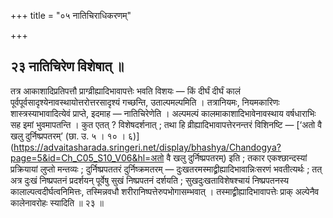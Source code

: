 +++
title = "०५ नातिचिराधिकरणम्"

+++

## २३ नातिचिरेण विशेषात् ॥

तत्र आकाशादिप्रतिपत्तौ प्राग्व्रीह्यादिभावापत्तेः भवति विशयः — किं दीर्घं दीर्घं कालं पूर्वपूर्वसादृश्येनावस्थायोत्तरोत्तरसादृश्यं गच्छन्ति, उताल्पमल्पमिति । तत्रानियमः, नियमकारिणः शास्त्रस्याभावादित्येवं प्राप्ते, इदमाह — नातिचिरेणेति । अल्पमल्पं कालमाकाशादिभावेनावस्थाय वर्षधाराभिः सह इमां भुवमापतन्ति । कुत एतत् ? विशेषदर्शनात् ; तथा हि व्रीह्यादिभावापत्तेरनन्तरं विशिनष्टि — [‘अतो वै खलु दुर्निष्प्रपतरम्’ (छा. उ. ५ । १० । ६)](https://advaitasharada.sringeri.net/display/bhashya/Chandogya?page=5&id=Ch_C05_S10_V06&hl=अतो वै खलु दुर्निष्प्रपतरम्) इति ; तकार एकश्छान्दस्यां प्रक्रियायां लुप्तो मन्तव्यः ; दुर्निष्प्रपततरं दुर्निष्क्रमतरम् — दुःखतरमस्माद्व्रीह्यादिभावान्निःसरणं भवतीत्यर्थः ; तत् अत्र दुःखं निष्प्रपतनं प्रदर्शयन् पूर्वेषु सुखं निष्प्रपतनं दर्शयति ; सुखदुःखताविशेषश्चायं निष्प्रपतनस्य कालाल्पत्वदीर्घत्वनिमित्तः, तस्मिन्नवधौ शरीरानिष्पत्तेरुपभोगासम्भवात् । तस्माद्व्रीह्यादिभावापत्तेः प्राक् अल्पेनैव कालेनावरोहः स्यादिति ॥ २३ ॥
